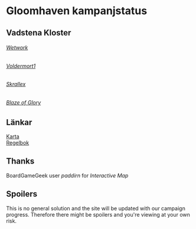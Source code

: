 # Gloomhaven kampanjstatus

## Vadstena Kloster
###### [Wetwork](allfathr.github.io/cragheart.pdf)

###### [Voldermort1](allfathr.github.io/tinkerer.pdf)

###### [Skrallex](allfathr.github.io/mindthief.pdf)

###### [Blaze of Glory](allfathr.github.io/spellweaver.pdf)

## Länkar
[Karta](allfathr.github.io/Interactive-map.pdf)  
[Regelbok](https://drive.google.com/open?id=10Sjmjdyc2Fan62Ubi1LsHXtTz2r5wU-o.pdf)

## Thanks
BoardGameGeek user *paddirn* for *Interactive Map* 

## Spoilers
This is no general solution and the site will be updated with our campaign progress. Therefore there might be spoilers and you're viewing at your own risk.
